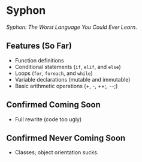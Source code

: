 # Syphon

*Syphon: The Worst Language You Could Ever Learn*.

## Features (So Far)

- Function definitions
- Conditional statements (`if`, `elif`, and `else`)
- Loops (`for`, `foreach`, and `while`)
- Variable declarations (mutable and immutable)
- Basic arithmetic operations (+, -, ++;, --;)

## Confirmed Coming Soon

- Full rewrite (code too ugly)

## Confirmed Never Coming Soon

- Classes; object orientation sucks.
